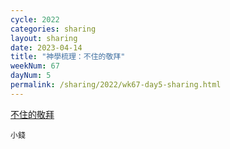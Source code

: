 ```yaml
---
cycle: 2022
categories: sharing
layout: sharing
date: 2023-04-14
title: "神學梳理：不住的敬拜"
weekNum: 67
dayNum: 5
permalink: /sharing/2022/wk67-day5-sharing.html
---
```


[不住的敬拜](https://eccseattle.github.io/media/sharing/2022/wk067/2023-04-14-bin.m4a)

`小錢`
